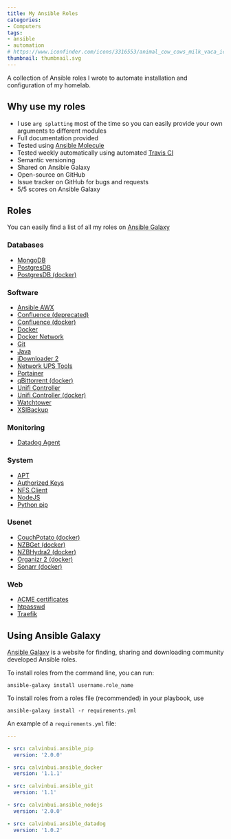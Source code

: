 ```yaml
---
title: My Ansible Roles
categories:
- Computers
tags:
- ansible
- automation
# https://www.iconfinder.com/icons/3316553/animal_cow_cows_milk_vaca_icon
thumbnail: thumbnail.svg
---
```


A collection of Ansible roles I wrote to automate installation and configuration of my homelab.

<!--   more -->

## Why use my roles

- I use `arg splatting` most of the time so you can easily provide your own arguments to different modules
- Full documentation provided
- Tested using [Ansible Molecule](https://github.com/ansible/molecule)
- Tested weekly automatically using automated [Travis CI](https://travis-ci.com/)
- Semantic versioning
- Shared on Ansible Galaxy
- Open-source on GitHub
- Issue tracker on GitHub for bugs and requests
- 5/5 scores on Ansible Galaxy

## Roles

You can easily find a list of all my roles on [Ansible Galaxy](https://galaxy.ansible.com/calvinbui)

### Databases

- [MongoDB](https://galaxy.ansible.com/calvinbui/ansible_mongodb)
- [PostgresDB](https://galaxy.ansible.com/calvinbui/ansible-postgres)
- [PostgresDB (docker)](https://galaxy.ansible.com/calvinbui/ansible-postgres-docker)

### Software

- [Ansible AWX](https://galaxy.ansible.com/calvinbui/ansible_awx)
- [Confluence (deprecated)](https://galaxy.ansible.com/calvinbui/ansible-confluence)
- [Confluence (docker)](https://galaxy.ansible.com/calvinbui/ansible-confluence-docker)
- [Docker](https://galaxy.ansible.com/calvinbui/ansible_docker)
- [Docker Network](https://galaxy.ansible.com/calvinbui/ansible_docker_network)
- [Git](https://galaxy.ansible.com/calvinbui/ansible_git)
- [Java](https://galaxy.ansible.com/calvinbui/ansible_java)
- [jDownloader 2](https://galaxy.ansible.com/calvinbui/ansible_jdownloader_docker)
- [Network UPS Tools](https://galaxy.ansible.com/calvinbui/ansible_nut)
- [Portainer](https://galaxy.ansible.com/calvinbui/ansible_portainer)
- [qBittorrent (docker)](https://galaxy.ansible.com/calvinbui/ansible_qbittorrent_docker)
- [Unifi Controller](https://galaxy.ansible.com/calvinbui/ansible-unifi)
- [Unifi Controller (docker)](https://galaxy.ansible.com/calvinbui/ansible_unifi_docker)
- [Watchtower](https://galaxy.ansible.com/calvinbui/ansible_watchtower)
- [XSIBackup](https://galaxy.ansible.com/calvinbui/ansible_xsibackup)

### Monitoring

- [Datadog Agent](https://galaxy.ansible.com/calvinbui/ansible_datadog)

### System

- [APT](https://galaxy.ansible.com/calvinbui/ansible_apt)
- [Authorized Keys](https://galaxy.ansible.com/calvinbui/ansible_authorized_keys)
- [NFS Client](https://galaxy.ansible.com/calvinbui/ansible_nfs_client)
- [NodeJS](https://galaxy.ansible.com/calvinbui/ansible_nodejs)
- [Python pip](https://galaxy.ansible.com/calvinbui/ansible_pip)

### Usenet

- [CouchPotato (docker)](https://galaxy.ansible.com/calvinbui/ansible_couchpotato_docker)
- [NZBGet (docker)](https://galaxy.ansible.com/calvinbui/ansible_nzbget_docker)
- [NZBHydra2 (docker)](https://galaxy.ansible.com/calvinbui/ansible_nzbhydra_docker)
- [Organizr 2 (docker)](https://galaxy.ansible.com/calvinbui/ansible_organizr_docker)
- [Sonarr (docker)](https://galaxy.ansible.com/calvinbui/ansible_sonarr_docker)

### Web

- [ACME certificates](https://galaxy.ansible.com/calvinbui/ansible_acme_certificates)
- [htpasswd](https://galaxy.ansible.com/calvinbui/ansible_htpasswd)
- [Traefik](https://galaxy.ansible.com/calvinbui/ansible_traefik)

## Using Ansible Galaxy

[Ansible Galaxy](https://galaxy.ansible.com/home) is a website for finding, sharing and downloading community developed Ansible roles.

To install roles from the command line, you can run:

`ansible-galaxy install username.role_name`

To install roles from a roles file (recommended) in your playbook, use

`ansible-galaxy install -r requirements.yml`

An example of a `requirements.yml` file:

```yaml
---

- src: calvinbui.ansible_pip
  version: '2.0.0'

- src: calvinbui.ansible_docker
  version: '1.1.1'

- src: calvinbui.ansible_git
  version: '1.1'

- src: calvinbui.ansible_nodejs
  version: '2.0.0'

- src: calvinbui.ansible_datadog
  version: '1.0.2'
```
